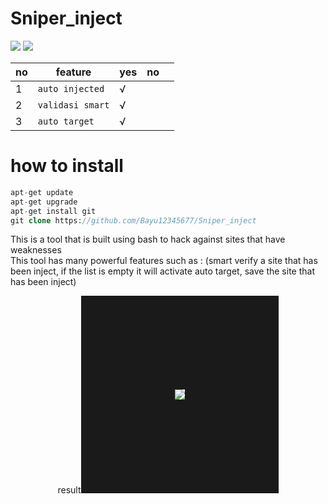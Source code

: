 # Sniper_inject
[![](https://img.shields.io/static/v1?logo=dash&label=language&message=bourne%20again%20shell&color=green)](https://github.com/Bayu12345677/)
[![](https://img.shields.io/static/v1?logo=whatsapp&label=chat%20on&message=whatsapp&color=yellow)](https://chat.whatsapp.com/GxUnM7xAJyU7A0YYcjpnL0)

| no | feature        | yes | no |   |
|----|----------------|-----|----|---|
| 1  | `auto injected`  | √   |    |   |
| 2  | `validasi smart` | √   |    |   |
| 3  | `auto target`    | √   |    |   |


# how to install
```php
apt-get update
apt-get upgrade
apt-get install git
git clone https://github.com/Bayu12345677/Sniper_inject
```

This is a tool that is built using bash to hack against sites that have weaknesses<br>
This tool has many powerful features such as : (smart verify a site that has been inject, if the list is empty it will activate auto target, save the site that has been inject)<br>

<p align="center">
  result<img src="https://github.com/Bayu12345677/Sniper_inject/blob/main/img/Screenshot_20220202-182842~2.png" border="150">
</p>
